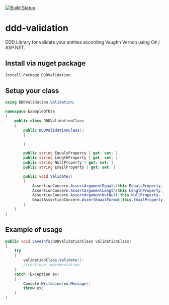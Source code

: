 [![Build Status](https://travis-ci.org/mersocarlin/ddd-validation.svg?branch=master)](https://travis-ci.org/mersocarlin/ddd-validation)

# ddd-validation

DDD Library for validate your entities according Vaughn Vernon using C# / ASP.NET.

## Install via nuget package

```bash
Install-Package DDDValidation
```

## Setup your class

```c#
using DDDValidation.Validation;

namespace ExampleOfUse
{
	public class DDDValidationClass
	{
	    public DDDValidationClass()
	    {

	    }

	    public string EqualsProperty { get; set; }
	    public string LengthProperty { get; set; }
	    public string NullProperty { get; set; }
	    public string EmailProperty { get; set; }

	    public void Validate()
	    {
	        AssertionConcern.AssertArgumentEquals(this.EqualsProperty, "ddd-validation", "The property value for EqualsProperty must be equals to 'ddd-validation'");
	        AssertionConcern.AssertArgumentLength(this.LengthProperty, 30, "The property value for LengthProperty has a maxlength of 30");
	        AssertionConcern.AssertArgumentNotNull(this.NullProperty, "The value for NullProperty must be a not null value");
	        EmailAssertionConcern.AssertEmailFormat(this.EmailProperty, "The property value for EmailProperty must be a valid email address");
	    }
	}
}
```

## Example of usage

```c#
public void SaveInfo(DDDValidationClass validationClass)
{
    try
    {
        validationClass.Validate();
        //continue implementation
    }
    catch (Exception ex)
    {
        Console.WriteLine(ex.Message);
        throw ex;
    }
}
```
